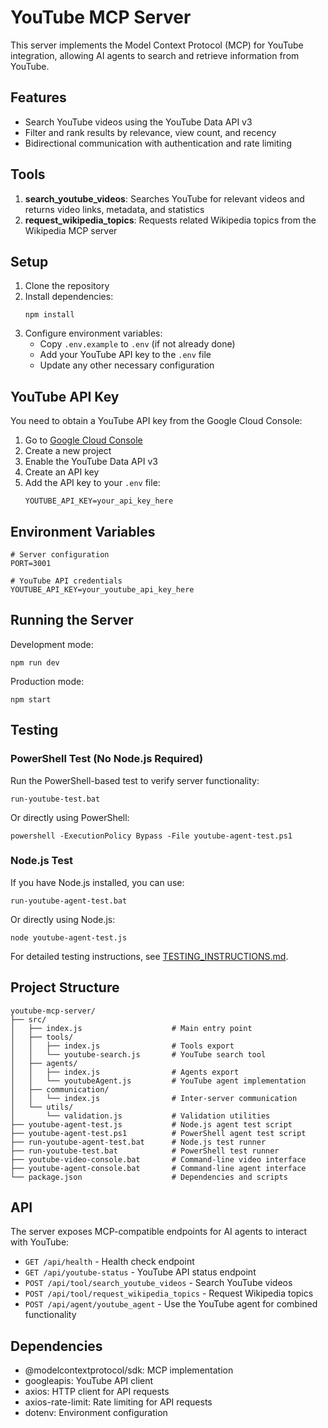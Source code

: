 # YouTube MCP Server

This server implements the Model Context Protocol (MCP) for YouTube integration, allowing AI agents to search and retrieve information from YouTube.

## Features

- Search YouTube videos using the YouTube Data API v3
- Filter and rank results by relevance, view count, and recency
- Bidirectional communication with authentication and rate limiting

## Tools

1. **search_youtube_videos**: Searches YouTube for relevant videos and returns video links, metadata, and statistics
2. **request_wikipedia_topics**: Requests related Wikipedia topics from the Wikipedia MCP server

## Setup

1. Clone the repository
2. Install dependencies:
   ```
   npm install
   ```
3. Configure environment variables:
   - Copy `.env.example` to `.env` (if not already done)
   - Add your YouTube API key to the `.env` file
   - Update any other necessary configuration

## YouTube API Key

You need to obtain a YouTube API key from the Google Cloud Console:

1. Go to [Google Cloud Console](https://console.cloud.google.com/)
2. Create a new project
3. Enable the YouTube Data API v3
4. Create an API key
5. Add the API key to your `.env` file:
   ```
   YOUTUBE_API_KEY=your_api_key_here
   ```

## Environment Variables

```
# Server configuration
PORT=3001

# YouTube API credentials
YOUTUBE_API_KEY=your_youtube_api_key_here
```

## Running the Server

Development mode:
```
npm run dev
```

Production mode:
```
npm start
```

## Testing

### PowerShell Test (No Node.js Required)
Run the PowerShell-based test to verify server functionality:
```
run-youtube-test.bat
```

Or directly using PowerShell:
```
powershell -ExecutionPolicy Bypass -File youtube-agent-test.ps1
```

### Node.js Test
If you have Node.js installed, you can use:
```
run-youtube-agent-test.bat
```

Or directly using Node.js:
```
node youtube-agent-test.js
```

For detailed testing instructions, see [TESTING_INSTRUCTIONS.md](TESTING_INSTRUCTIONS.md).

## Project Structure

```
youtube-mcp-server/
├── src/
│   ├── index.js                    # Main entry point
│   ├── tools/
│   │   ├── index.js                # Tools export
│   │   └── youtube-search.js       # YouTube search tool
│   ├── agents/
│   │   ├── index.js                # Agents export
│   │   └── youtubeAgent.js         # YouTube agent implementation
│   ├── communication/
│   │   └── index.js                # Inter-server communication
│   └── utils/
│       └── validation.js           # Validation utilities
├── youtube-agent-test.js           # Node.js agent test script
├── youtube-agent-test.ps1          # PowerShell agent test script
├── run-youtube-agent-test.bat      # Node.js test runner
├── run-youtube-test.bat            # PowerShell test runner
├── youtube-video-console.bat       # Command-line video interface
├── youtube-agent-console.bat       # Command-line agent interface
└── package.json                    # Dependencies and scripts
```

## API

The server exposes MCP-compatible endpoints for AI agents to interact with YouTube:

- `GET /api/health` - Health check endpoint
- `GET /api/youtube-status` - YouTube API status endpoint
- `POST /api/tool/search_youtube_videos` - Search YouTube videos
- `POST /api/tool/request_wikipedia_topics` - Request Wikipedia topics
- `POST /api/agent/youtube_agent` - Use the YouTube agent for combined functionality

## Dependencies

- @modelcontextprotocol/sdk: MCP implementation
- googleapis: YouTube API client
- axios: HTTP client for API requests
- axios-rate-limit: Rate limiting for API requests
- dotenv: Environment configuration 